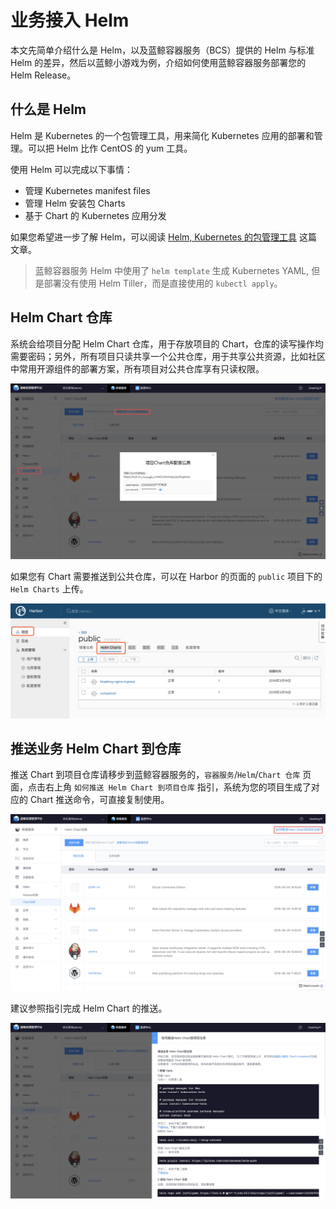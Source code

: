# 业务接入 Helm

本文先简单介绍什么是 Helm，以及蓝鲸容器服务（BCS）提供的 Helm 与标准 Helm 的差异，然后以蓝鲸小游戏为例，介绍如何使用蓝鲸容器服务部署您的 Helm Release。

## 什么是 Helm
Helm 是 Kubernetes 的一个包管理工具，用来简化 Kubernetes 应用的部署和管理。可以把 Helm 比作 CentOS 的 yum 工具。

使用 Helm 可以完成以下事情：

- 管理 Kubernetes manifest files
- 管理 Helm 安装包 Charts
- 基于 Chart 的 Kubernetes 应用分发

如果您希望进一步了解 Helm，可以阅读 [Helm, Kubernetes 的包管理工具](https://www.kubernetes.org.cn/3435.html) 这篇文章。

> 蓝鲸容器服务 Helm 中使用了 `helm template` 生成 Kubernetes YAML, 但是部署没有使用 Helm Tiller，而是直接使用的 `kubectl apply`。

## Helm Chart 仓库

系统会给项目分配 Helm Chart 仓库，用于存放项目的 Chart，仓库的读写操作均需要密码；另外，所有项目只读共享一个公共仓库，用于共享公共资源，比如社区中常用开源组件的部署方案，所有项目对公共仓库享有只读权限。

![-w1628](../../assets/15680228351971.jpg)

如果您有 Chart 需要推送到公共仓库，可以在 Harbor 的页面的 `public` 项目下的 `Helm Charts` 上传。

![-w2020](../../assets/img02.png)

## 推送业务 Helm Chart 到仓库
推送 Chart 到项目仓库请移步到蓝鲸容器服务的，`容器服务`/`Helm`/`Chart 仓库` 页面，点击右上角 `如何推送 Helm Chart 到项目仓库` 指引，系统为您的项目生成了对应的 Chart 推送命令，可直接复制使用。

![-w1625](../../assets/15680226631931.jpg)

建议参照指引完成 Helm Chart 的推送。

![-w1632](../../assets/15680227175027.jpg)
